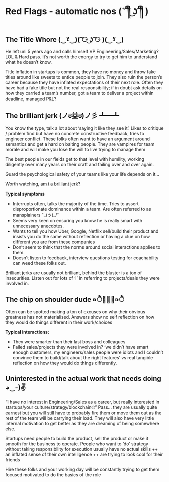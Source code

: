 # Red Flags - automatic nos  (´ ͡༎ຶ ͜ʖ ͡༎ຶ )

## The Title Whore (‿ˠ‿)( ͡⚆ ͜ʖ ͡⚆ )(‿ˠ‿)
He left uni 5 years ago and calls himself VP Engineering/Sales/Marketing?
 LOL & Hard pass.  It’s not worth the energy to try to get him to understand what he doesn’t know. 

Title inflation in startups is common, they have no money and throw fake titles around like sweets to entice people to join. They also ruin the person’s career because they have inflated expectations of their next role. Often they have had a fake title but not the real responsibility; if in doubt ask details on how they carried a team’s number, got a team to deliver a project within deadline, managed P&L?  

## The brilliant jerk (ノಠ益ಠ)ノ彡 ┻━┻
You know the type, talk a lot about ‘saying it like they see it’.  Likes to critique / problem find but have no concrete constructive feedback, tries to engineer conflict. These folks often want to have an argument around semantics and get a hard on baiting people. They are vampires for team morale and will make you lose the will to live trying to manage them 

The best people in our fields get to that level with humility, working diligently over many years on their craft and failing over and over again.  

Guard the psychological safety of your teams like your life depends on it…

Worth watching, [am i a brilliant jerk?](https://www.infoq.com/presentations/emotional-intelligence-software/)

**Typical symptoms**
- Interrupts often, talks the majority of the time. Tries to assert disproportionate dominance within a team.  Are often referred to as mansplainers ¯\_(ツ)_/¯
- Seems very keen on ensuring you know he is really smart with unnecessary anecdotes.
- Wants to tell you how Uber, Google, Netflix sell/build their product and insists you do the same without reflection or having a clue on how different you are from these companies
- Don’t seem to think that the norms around social interactions applies to them.
- Doesn’t listen to feedback, interview questions testing for coachability can weed these folks out.

Brilliant jerks are usually not brilliant, behind the bluster is a ton of insecurities.  Listen out for lots of ‘I’ in referring to projects/deals they were involved in. 

## The chip on shoulder dude ⁍ੈ٥॒̮⁍ੈ
Often can be spotted making a ton of excuses on why their obvious greatness has not materialised. Answers show no self reflection on how they would do things different in their work/choices

**Typical interactions:**
- They were smarter than their last boss and colleagues
- Failed sales/projects they were involved in? ‘we didn’t have smart enough customers, my engineers/sales people were idiots and I couldn’t convince them to build/talk about the right features’ vs real tangible reflection on how they would do things differently.


## Uninterested in the actual work that needs doing ◕‿-)✌
“I have no interest in Engineering/Sales as a career, but really interested in startups/your culture/strategy/blockchain🙄”   Pass... they are usually quite earnest but you will still have to probably fire them or move them out as the rest of the team will be carrying their load. They will also have very little internal motivation to get better as they are dreaming of being somewhere else. 

Startups need people to build the product, sell the product or make it smooth for the business to operate. People who want to ‘do’ strategy without taking responsibility for execution usually have no actual skills ++ an inflated sense of their own intelligence ++ are trying to look cool for their friends 

Hire these folks and your working day will be constantly trying to get them focused motivated to do the basics of the role
